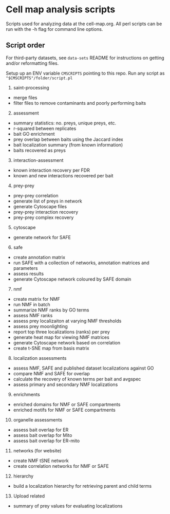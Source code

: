 # Cell map analysis scripts

Scripts used for analyzing data at the cell-map.org. All perl scripts can be run with the -h flag for command line options.

## Script order

For third-party datasets, see `data-sets` README for instructions on getting and/or reformatting files.

Setup up an ENV variable `CMSCRIPTS` pointing to this repo. Run any script as `"$CMSCRIPTS"/folder/script.pl`

1. saint-processing
* merge files
* filter files to remove contaminants and poorly performing baits

2. assessment
* summary statistics: no. preys, unique preys, etc.
* r-squared between replicates
* bait GO enrichment
* prey overlap between baits using the Jaccard index
* bait localization summary (from known information)
* baits recovered as preys

3. interaction-assessment
* known interaction recovery per FDR
* known and new interactions recovered per bait

4. prey-prey
* prey-prey correlation
* generate list of preys in network
* generate Cytoscape files
* prey-prey interaction recovery
* prey-prey complex recovery

5. cytoscape
* generate network for SAFE

6. safe
* create annotation matrix
* run SAFE with a collection of networks, annotation matrices and parameters
* assess results
* generate Cytoscape network coloured by SAFE domain

7. nmf
* create matrix for NMF
* run NMF in batch
* summarize NMF ranks by GO terms
* assess NMF ranks
* assess prey localizaiton at varying NMF thresholds
* assess prey moonlighting
* report top three localizations (ranks) per prey
* generate heat map for viewing NMF matrices
* generate Cytoscape network based on correlation
* create t-SNE map from basis matrix

8. localization assessments
* assess NMF, SAFE and published dataset localizations against GO
* compare NMF and SAFE for overlap
* calculate the recovery of known terms per bait and avgspec
* assess primary and secondary NMF localizations

9. enrichments
* enriched domains for NMF or SAFE compartments
* enriched motifs for NMF or SAFE compartments

10. organelle assessments
* assess bait overlap for ER
* assess bait overlap for Mito
* assess bait overlap for ER-mito

11. networks (for website)
* create NMF tSNE network
* create correlation networks for NMF or SAFE

12. hierarchy
* build a localization hierarchy for retrieving parent and child terms

13. Upload related
* summary of prey values for evaluating localizations